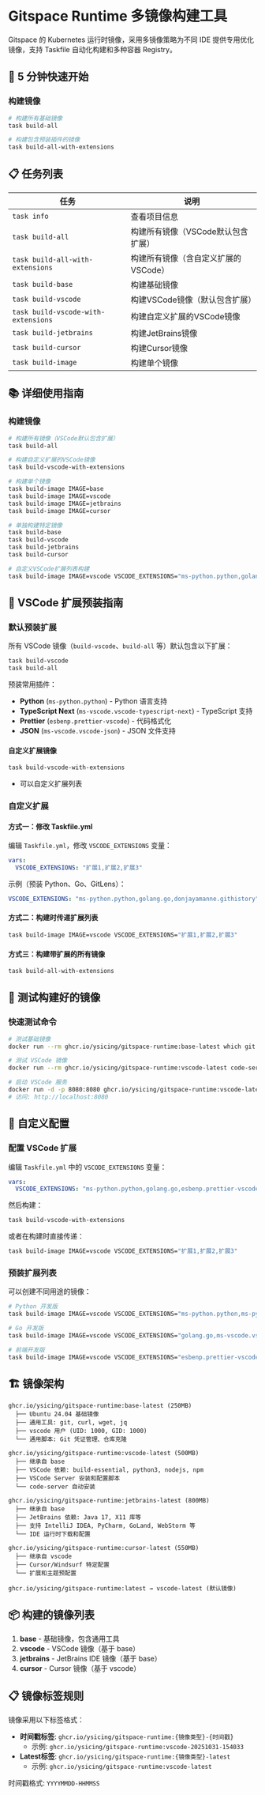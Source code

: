 # Gitspace Runtime 多镜像构建工具

Gitspace 的 Kubernetes 运行时镜像，采用多镜像策略为不同 IDE 提供专用优化镜像，支持 Taskfile 自动化构建和多种容器 Registry。

## 🚀 5 分钟快速开始

### 构建镜像

```bash
# 构建所有基础镜像
task build-all

# 构建包含预装插件的镜像
task build-all-with-extensions
```

## 📋 任务列表

| 任务 | 说明 |
|------|------|
| `task info` | 查看项目信息 |
| `task build-all` | 构建所有镜像（VSCode默认包含扩展） |
| `task build-all-with-extensions` | 构建所有镜像（含自定义扩展的VSCode） |
| `task build-base` | 构建基础镜像 |
| `task build-vscode` | 构建VSCode镜像（默认包含扩展） |
| `task build-vscode-with-extensions` | 构建自定义扩展的VSCode镜像 |
| `task build-jetbrains` | 构建JetBrains镜像 |
| `task build-cursor` | 构建Cursor镜像 |
| `task build-image` | 构建单个镜像 |

## 📚 详细使用指南

### 构建镜像

```bash
# 构建所有镜像（VSCode默认包含扩展）
task build-all

# 构建自定义扩展的VSCode镜像
task build-vscode-with-extensions

# 构建单个镜像
task build-image IMAGE=base
task build-image IMAGE=vscode
task build-image IMAGE=jetbrains
task build-image IMAGE=cursor

# 单独构建特定镜像
task build-base
task build-vscode
task build-jetbrains
task build-cursor

# 自定义VSCode扩展列表构建
task build-image IMAGE=vscode VSCODE_EXTENSIONS="ms-python.python,golang.go,esbenp.prettier-vscode"
```

## 🎯 VSCode 扩展预装指南

### 默认预装扩展

所有 VSCode 镜像（`build-vscode`、`build-all` 等）默认包含以下扩展：

```bash
task build-vscode
task build-all
```

预装常用插件：
- **Python** (`ms-python.python`) - Python 语言支持
- **TypeScript Next** (`ms-vscode.vscode-typescript-next`) - TypeScript 支持
- **Prettier** (`esbenp.prettier-vscode`) - 代码格式化
- **JSON** (`ms-vscode.vscode-json`) - JSON 文件支持

#### 自定义扩展镜像
```bash
task build-vscode-with-extensions
```
- 可以自定义扩展列表

### 自定义扩展

#### 方式一：修改 Taskfile.yml

编辑 `Taskfile.yml`，修改 `VSCODE_EXTENSIONS` 变量：

```yaml
vars:
  VSCODE_EXTENSIONS: "扩展1,扩展2,扩展3"
```

示例（预装 Python、Go、GitLens）：
```yaml
VSCODE_EXTENSIONS: "ms-python.python,golang.go,donjayamanne.githistory"
```

#### 方式二：构建时传递扩展列表

```bash
task build-image IMAGE=vscode VSCODE_EXTENSIONS="扩展1,扩展2,扩展3"
```

#### 方式三：构建带扩展的所有镜像

```bash
task build-all-with-extensions
```

## 🧪 测试构建好的镜像

### 快速测试命令

```bash
# 测试基础镜像
docker run --rm ghcr.io/ysicing/gitspace-runtime:base-latest which git

# 测试 VSCode 镜像
docker run --rm ghcr.io/ysicing/gitspace-runtime:vscode-latest code-server --version

# 启动 VSCode 服务
docker run -d -p 8080:8080 ghcr.io/ysicing/gitspace-runtime:vscode-latest
# 访问: http://localhost:8080
```

## 🔧 自定义配置

### 配置 VSCode 扩展

编辑 `Taskfile.yml` 中的 `VSCODE_EXTENSIONS` 变量：

```yaml
vars:
  VSCODE_EXTENSIONS: "ms-python.python,golang.go,esbenp.prettier-vscode"
```

然后构建：
```bash
task build-vscode-with-extensions
```

或者在构建时直接传递：

```bash
task build-image IMAGE=vscode VSCODE_EXTENSIONS="扩展1,扩展2,扩展3"
```

### 预装扩展列表

可以创建不同用途的镜像：

```bash
# Python 开发版
task build-image IMAGE=vscode VSCODE_EXTENSIONS="ms-python.python,ms-python.pylint,ms-python.flake8"

# Go 开发版
task build-image IMAGE=vscode VSCODE_EXTENSIONS="golang.go,ms-vscode.vscode-json"

# 前端开发版
task build-image IMAGE=vscode VSCODE_EXTENSIONS="esbenp.prettier-vscode,bradlc.vscode-tailwindcss"
```

## 🏗️ 镜像架构

```
ghcr.io/ysicing/gitspace-runtime:base-latest (250MB)
  ├── Ubuntu 24.04 基础镜像
  ├── 通用工具: git, curl, wget, jq
  ├── vscode 用户 (UID: 1000, GID: 1000)
  └── 通用脚本: Git 凭证管理、仓库克隆

ghcr.io/ysicing/gitspace-runtime:vscode-latest (500MB)
  ├── 继承自 base
  ├── VSCode 依赖: build-essential, python3, nodejs, npm
  ├── VSCode Server 安装和配置脚本
  └── code-server 自动安装

ghcr.io/ysicing/gitspace-runtime:jetbrains-latest (800MB)
  ├── 继承自 base
  ├── JetBrains 依赖: Java 17, X11 库等
  ├── 支持 IntelliJ IDEA, PyCharm, GoLand, WebStorm 等
  └── IDE 运行时下载和配置

ghcr.io/ysicing/gitspace-runtime:cursor-latest (550MB)
  ├── 继承自 vscode
  ├── Cursor/Windsurf 特定配置
  └── 扩展和主题预配置

ghcr.io/ysicing/gitspace-runtime:latest → vscode-latest (默认镜像)
```

## 📦 构建的镜像列表

1. **base** - 基础镜像，包含通用工具
2. **vscode** - VSCode 镜像（基于 base）
3. **jetbrains** - JetBrains IDE 镜像（基于 base）
4. **cursor** - Cursor 镜像（基于 vscode）

## 📋 镜像标签规则

镜像采用以下标签格式：

- **时间戳标签**: `ghcr.io/ysicing/gitspace-runtime:{镜像类型}-{时间戳}`
  - 示例: `ghcr.io/ysicing/gitspace-runtime:vscode-20251031-154033`
- **Latest标签**: `ghcr.io/ysicing/gitspace-runtime:{镜像类型}-latest`
  - 示例: `ghcr.io/ysicing/gitspace-runtime:vscode-latest`

时间戳格式: `YYYYMMDD-HHMMSS`
